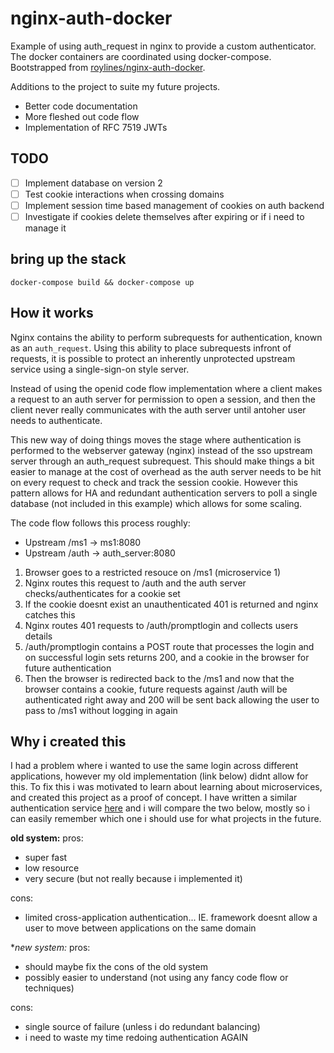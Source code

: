 # nginx-auth-docker

Example of using auth_request in nginx to provide a custom authenticator. The docker containers are coordinated using docker-compose. Bootstrapped from [roylines/nginx-auth-docker](https://github.com/roylines/nginx-auth-docker).

Additions to the project to suite my future projects.

* Better code documentation
* More fleshed out code flow
* Implementation of RFC 7519 JWTs

## TODO

- [ ] Implement database on version 2
- [ ] Test cookie interactions when crossing domains
- [ ] Implement session time based management of cookies on auth backend
- [ ] Investigate if cookies delete themselves after expiring or if i need to manage it

## bring up the stack

```
docker-compose build && docker-compose up
```

## How it works

Nginx contains the ability to perform subrequests for authentication, known as an `auth_request`.
Using this ability to place subrequests infront of requests, it is possible to protect an inherently unprotected upstream service using a single-sign-on style server.

Instead of using the openid code flow implementation where a client makes a request to an auth server for permission to open a session, and then the client never really communicates with the auth server until antoher user needs to authenticate.

This new way of doing things moves the stage where authentication is performed to the webserver gateway (nginx) instead of the sso upstream server through an auth\_request subrequest. This should make things a bit easier to manage at the cost of overhead as the auth server needs to be hit on every request to check and track the session cookie. However this pattern allows for HA and redundant authentication servers to poll a single database (not included in this example) which allows for some scaling.

The code flow follows this process roughly:

* Upstream /ms1 -> ms1:8080
* Upstream /auth -> auth\_server:8080

1. Browser goes to a restricted resouce on /ms1 (microservice 1)
2. Nginx routes this request to /auth and the auth server checks/authenticates for a cookie set
3. If the cookie doesnt exist an unauthenticated 401 is returned and nginx catches this
4. Nginx routes 401 requests to /auth/promptlogin and collects users details
5. /auth/promptlogin contains a POST route that processes the login and on successful login sets returns 200, and a cookie in the browser for future authentication
6. Then the browser is redirected back to the /ms1 and now that the browser contains a cookie, future requests against /auth will be authenticated right away and 200 will be sent back allowing the user to pass to /ms1 without logging in again

## Why i created this

I had a problem where i wanted to use the same login across different applications, however my old implementation (link below) didnt allow for this. To fix this i was motivated to learn about learning about microservices, and created this project as a proof of concept. I have written a similar authentication service [here](https://github.com/RolandWarburton/simple-sso) and i will compare the two below, mostly so i can easily remember which one i should use for what projects in the future.

**old system:**
pros:
- super fast
- low resource
- very secure (but not really because i implemented it)

cons:
- limited cross-application authentication...
IE. framework doesnt allow a user to move between applications on the same domain

**new system:*
pros:
- should maybe fix the cons of the old system
- possibly easier to understand (not using any fancy code flow or techniques)

cons:
- single source of failure (unless i do redundant balancing)
- i need to waste my time redoing authentication AGAIN
